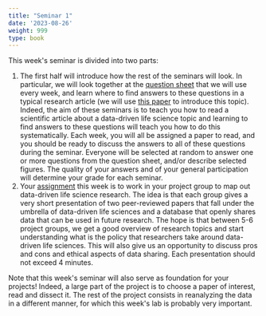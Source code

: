 ```yaml
---
title: "Seminar 1"
date: '2023-08-26'
weight: 999
type: book
---
```

This week's seminar is divided into two parts:

1.  The first half will introduce how the rest of the seminars will look. In particular, we will look together at the [question sheet](/uploads/JournalClub.pdf) that we will use every week, and learn where to find answers to these questions in a typical research article (we will use [this paper](https://journals.plos.org/ploscompbiol/article?id=10.1371/journal.pcbi.1005619) to introduce this topic). Indeed, the aim of these seminars is to teach you how to read a scientific article about a data-driven life science topic and learning to find answers to these questions will teach you how to do this systematically. Each week, you will all be assigned a paper to read, and you should be ready to discuss the answers to all of these questions during the seminar. Everyone will be selected at random to answer one or more questions from the question sheet, and/or describe selected figures. The quality of your answers and of your general participation will determine your grade for each seminar.
2.  Your [assignment](../assignment) this week is to work in your project group to map out data-driven life science research. The idea is that each group gives a very short presentation of two peer-reviewed papers that fall under the umbrella of data-driven life sciences and a database that openly shares data that can be used in future research. The hope is that between 5-6 project groups, we get a good overview of research topics and start understanding what is the policy that researchers take around data-driven life sciences. This will also give us an opportunity to discuss pros and cons and ethical aspects of data sharing. Each presentation should not exceed 4 minutes. 

Note that this week's seminar will also serve as foundation for your projects! Indeed, a large part of the project is to choose a paper of interest, read and dissect it. The rest of the project consists in reanalyzing the data in a different manner, for which this week's lab is probably very important.